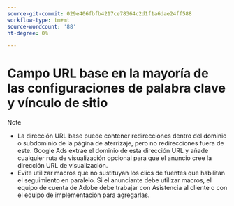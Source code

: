 ```yaml
---
source-git-commit: 029e406fbfb4217ce78364c2d1f1a6dae24ff588
workflow-type: tm+mt
source-wordcount: '88'
ht-degree: 0%

---
```

# Campo URL base en la mayoría de las configuraciones de palabra clave y vínculo de sitio

<!-- GGL expanded text ad, keyword, placement -->

>[!NOTE]
>
>* La dirección URL base puede contener redirecciones dentro del dominio o subdominio de la página de aterrizaje, pero no redirecciones fuera de este. Google Ads extrae el dominio de esta dirección URL y añade cualquier ruta de visualización opcional para que el anuncio cree la dirección URL de visualización.
>* Evite utilizar macros que no sustituyan los clics de fuentes que habilitan el seguimiento en paralelo. Si el anunciante debe utilizar macros, el equipo de cuenta de Adobe debe trabajar con Asistencia al cliente o con el equipo de implementación para agregarlas.

